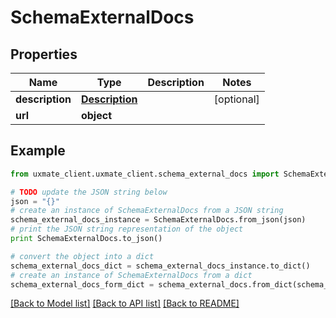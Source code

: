 # SchemaExternalDocs


## Properties
Name | Type | Description | Notes
------------ | ------------- | ------------- | -------------
**description** | [**Description**](Description.md) |  | [optional] 
**url** | **object** |  | 

## Example

```python
from uxmate_client.uxmate_client.schema_external_docs import SchemaExternalDocs

# TODO update the JSON string below
json = "{}"
# create an instance of SchemaExternalDocs from a JSON string
schema_external_docs_instance = SchemaExternalDocs.from_json(json)
# print the JSON string representation of the object
print SchemaExternalDocs.to_json()

# convert the object into a dict
schema_external_docs_dict = schema_external_docs_instance.to_dict()
# create an instance of SchemaExternalDocs from a dict
schema_external_docs_form_dict = schema_external_docs.from_dict(schema_external_docs_dict)
```
[[Back to Model list]](../README.md#documentation-for-models) [[Back to API list]](../README.md#documentation-for-api-endpoints) [[Back to README]](../README.md)


